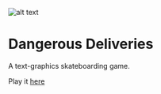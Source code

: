 ![alt text](https://i.ibb.co/wLkD0nq/dd.png)

<h1>Dangerous Deliveries</h1>

A text-graphics skateboarding game.

Play it [here](https://amixtum.github.io)